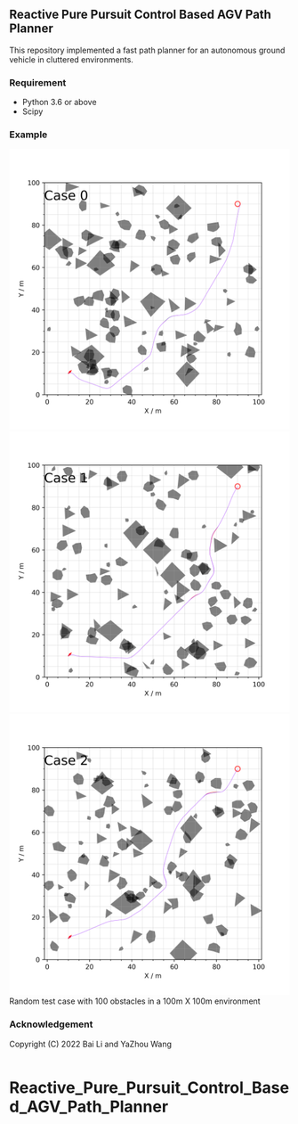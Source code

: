 ## Reactive Pure Pursuit Control Based AGV Path Planner 
This repository implemented a fast path planner for an autonomous ground vehicle in cluttered environments.
### Requirement

*   Python 3.6 or above
*   Scipy

### Example
![1](Example_1.png)
![2](Example_2.png)
![3](Example_3.png)
Random test case with 100 obstacles in a 100m X 100m environment

### Acknowledgement

Copyright (C) 2022 Bai Li and YaZhou Wang


```python

```
# Reactive_Pure_Pursuit_Control_Based_AGV_Path_Planner
